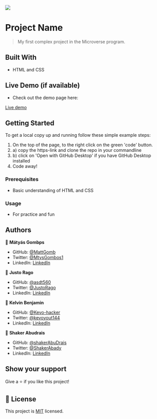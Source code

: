 ![](https://img.shields.io/badge/Microverse-blueviolet)

# Project Name

> My first complex project in the Microverse program. 


## Built With

- HTML and CSS

## Live Demo (if available)

- Check out the demo page here:

[Live demo](https://mattgomb.github.io/Portfolio-project/)

## Getting Started

To get a local copy up and running follow these simple example steps:

1. On the top of the page, to the right click on the green 'code' button.
2. a) copy the https-link and clone the repo in your commandline
2. b) click on 'Open with GitHub Desktop' if you have GitHub Desktop installed
3. Code away!


### Prerequisites

- Basic understanding of HTML and CSS

### Usage

- For practice and fun



## Authors

👤 **Mátyás Gombps**

- GitHub: [@MattGomb](https://github.com/MattGomb)
- Twitter: [@MtysGombos1](https://twitter.com/MtysGombos1)
- LinkedIn: [LinkedIn](https://linkedin.com/in/gombos-mátyás-28139771/)

👤 **Justo Rago**

- GitHub: [@asdt560](https://github.com/asdt560)
- Twitter: [@JustoRago](https://twitter.com/JustoRago)
- LinkedIn: [LinkedIn](www.linkedin.com/in/justo-rago-0714b5208)

👤 **Kelvin Benjamin**

- GitHub: [@Kevo-hacker](https://github.com/Kevo-hacker)
- Twitter: [@kevoyout144](https://twitter.com/kevoyout144)
- LinkedIn: [LinkedIn](www.linkedin.com/in/kelvin-ben-323043173/)

👤 **Shaker Abudrais**

- GitHub: [@shakerAbuDrais](https://github.com/shakerAbuDrais)
- Twitter: [@ShakerAbady](https://twitter.com/ShakerAbady)
- LinkedIn: [LinkedIn](www.linkedin.com/in/shaker-abady-85abb714a)


## Show your support

Give a ⭐️ if you like this project!


## 📝 License

This project is [MIT](./LICENSE) licensed.

